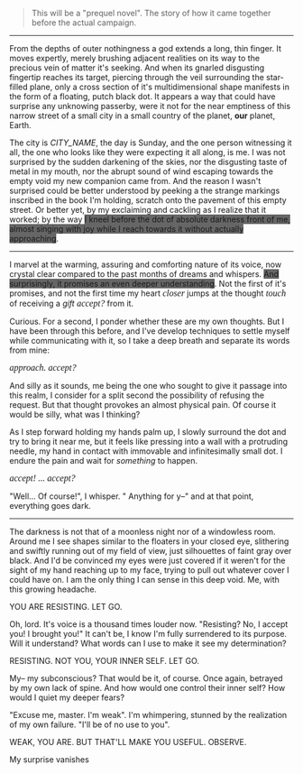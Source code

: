 > This will be a "prequel novel". The story of how it came together before the actual campaign.

---

From the depths of outer nothingness a god extends a long, thin finger. It moves expertly, merely brushing adjacent realities on its way to the precious vein of matter it's seeking. And when its gnarled disgusting fingertip reaches its target, piercing through the veil surrounding the star-filled plane, only a cross section of it's multidimensional shape manifests in the form of a floating, putch black dot. It appears a way that could have surprise any unknowing passerby, were it not for the near emptiness of this narrow street of a small city in a small country of the planet, **our** planet, Earth.

The city is *CITY_NAME*, the day is Sunday, and the one person witnessing it all, the one who looks like they were expecting it all along, is me. I was not surprised by the sudden darkening of the skies, nor the disgusting taste of metal in my mouth, nor the abrupt sound of wind escaping towards the empty void my new companion came from. And the reason I wasn't surprised could be better understood by peeking a the strange markings inscribed in the book I'm holding, scratch onto the pavement of this empty street. Or better yet, by my exclaiming and cackling as I realize that it worked; by the way <span style="background: #666">I kneel before the dot of absolute darkness front of me, almost singing with joy while I reach towards it without actually approaching</span>.

---

I marvel at the warming, assuring and comforting nature of its voice, now crystal clear compared to the past months of dreams and whispers. <span style="background: #666">And surprisingly, it promises an even deeper understanding</span>. Not the first of it's promises, and not the first time my heart <span style="font-size: 1rem; font-style: italic; font-family: Brush Script MT">closer</span> jumps at the thought <span style="font-size: 1rem; font-style: italic; font-family: Brush Script MT">touch</span> of receiving a *gift* <span style="font-size: 1rem; font-style: italic; font-family: Brush Script MT">accept?</span> from it.

Curious. For a second, I ponder whether these are my own thoughts. But I have been through this before, and I've develop techniques to settle myself while communicating with it, so I take a deep breath and separate its words from mine:

<span style="font-size: 1rem; font-style: italic; font-family: Brush Script MT">approach. accept?</span>

And silly as it sounds, me being the one who sought to give it passage into this realm, I consider for a split second the possibility of refusing the request. But that thought provokes an almost physical pain. Of course it would be silly, what was I thinking?

As I step forward holding my hands palm up, I slowly surround the dot and try to bring it near me, but it feels like pressing into a wall with a protruding needle, my hand in contact with immovable and infinitesimally small dot. I endure the pain and wait for *something* to happen.

<span style="font-size: 1rem; font-style: italic; font-family: Brush Script MT">accept! ... accept?</span>

"Well... Of course!", I whisper. " Anything for y–" and at that point, everything goes dark.

---

The darkness is not that of a moonless night nor of a windowless room. Around me I see shapes similar to the floaters in your closed eye, slithering and swiftly running out of my field of view, just silhouettes of faint gray over black. And I'd be convinced my eyes were just covered if it weren't for the sight of my hand reaching up to my face, trying to pull out whatever cover I could have on. I am the only thing I can sense in this deep void. Me, with this growing headache.

YOU ARE RESISTING. LET GO.

Oh, lord. It's voice is a thousand times louder now. "Resisting? No, I accept you! I brought you!" It can't be, I know I'm fully surrendered to its purpose. Will it understand? What words can I use to make it see my determination?

RESISTING. NOT YOU, YOUR INNER SELF. LET GO.

My– my subconscious? That would be it, of course. Once again, betrayed by my own lack of spine. And how would one control their inner self? How would I quiet my deeper fears?

"Excuse me, master. I'm weak". I'm whimpering, stunned by the realization of my own failure. "I'll be of no use to you".

WEAK, YOU ARE. BUT THAT'LL MAKE YOU USEFUL. OBSERVE.

My surprise vanishes 
